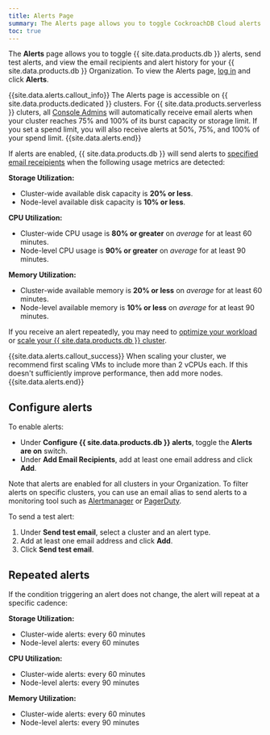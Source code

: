 ```yaml
---
title: Alerts Page
summary: The Alerts page allows you to toggle CockroachDB Cloud alerts and view alert history.
toc: true
---
```


The **Alerts** page allows you to toggle {{ site.data.products.db }} alerts, send test alerts, and view the email recipients and alert history for your {{ site.data.products.db }} Organization. To view the Alerts page, [log in](https://cockroachlabs.cloud/) and click **Alerts**.

{{site.data.alerts.callout_info}}
The Alerts page is accessible on {{ site.data.products.dedicated }} clusters. For {{ site.data.products.serverless }} cluters, all [Console Admins](console-access-management.html#console-admin) will automatically receive email alerts when your cluster reaches 75% and 100% of its burst capacity or storage limit. If you set a spend limit, you will also receive alerts at 50%, 75%, and 100% of your spend limit.
{{site.data.alerts.end}}

If alerts are enabled, {{ site.data.products.db }} will send alerts to [specified email receipients](#configure-alerts) when the following usage metrics are detected:

**Storage Utilization:**

- Cluster-wide available disk capacity is **20% or less**.
- Node-level available disk capacity is **10% or less**.

**CPU Utilization:**

- Cluster-wide CPU usage is **80% or greater** on *average* for at least 60 minutes.
- Node-level CPU usage is **90% or greater** on *average* for at least 90 minutes.

**Memory Utilization:**

- Cluster-wide available memory is **20% or less** on *average* for at least 60 minutes.
- Node-level available memory is **10% or less** on *average* for at least 90 minutes.

If you receive an alert repeatedly, you may need to [optimize your workload](../stable/make-queries-fast.html) or [scale your {{ site.data.products.db }} cluster](cluster-management.html?filters=dedicated#add-or-remove-nodes-from-a-cluster).

{{site.data.alerts.callout_success}}
When scaling your cluster, we recommend first scaling VMs to include more than 2 vCPUs each. If this doesn't sufficiently improve performance, then add more nodes.
{{site.data.alerts.end}}

## Configure alerts

To enable alerts:

- Under **Configure {{ site.data.products.db }} alerts**, toggle the **Alerts are on** switch.
- Under **Add Email Recipients**, add at least one email address and click **Add**.

Note that alerts are enabled for all clusters in your Organization. To filter alerts on specific clusters, you can use an email alias to send alerts to a monitoring tool such as [Alertmanager](https://prometheus.io/docs/alerting/latest/alertmanager/) or <a href="https://www.pagerduty.com/" data-proofer-ignore>PagerDuty</a>.

To send a test alert:

1. Under **Send test email**, select a cluster and an alert type.
1. Add at least one email address and click **Add**.
1. Click **Send test email**.

## Repeated alerts

If the condition triggering an alert does not change, the alert will repeat at a specific cadence:

**Storage Utilization:**

- Cluster-wide alerts: every 60 minutes
- Node-level alerts: every 60 minutes

**CPU Utilization:**

- Cluster-wide alerts: every 60 minutes
- Node-level alerts: every 90 minutes

**Memory Utilization:**

- Cluster-wide alerts: every 60 minutes
- Node-level alerts: every 90 minutes
